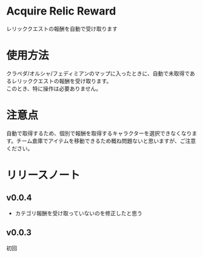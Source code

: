 # Acquire Relic Reward
レリッククエストの報酬を自動で受け取ります

# 使用方法
クラペダ/オルシャ/フェディミアンのマップに入ったときに、自動で未取得であるレリッククエストの報酬を受け取ります。  
このとき、特に操作は必要ありません。

# 注意点
自動で取得するため、個別で報酬を取得するキャラクターを選択できなくなります。チーム倉庫でアイテムを移動できるため概ね問題ないと思いますが、ご注意ください。
# リリースノート
## v0.0.4
* カテゴリ報酬を受け取っていないのを修正したと思う
## v0.0.3
初回
